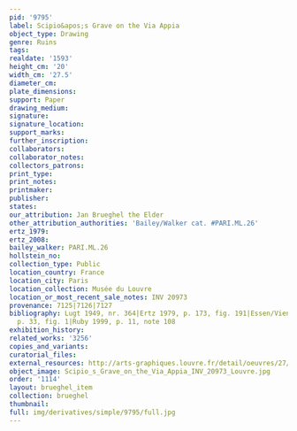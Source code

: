```yaml
---
pid: '9795'
label: Scipio&apos;s Grave on the Via Appia
object_type: Drawing
genre: Ruins
tags: 
realdate: '1593'
height_cm: '20'
width_cm: '27.5'
diameter_cm: 
plate_dimensions: 
support: Paper
drawing_medium: 
signature: 
signature_location: 
support_marks: 
further_inscription: 
collaborators: 
collaborator_notes: 
collectors_patrons: 
print_type: 
print_notes: 
printmaker: 
publisher: 
states: 
our_attribution: Jan Brueghel the Elder
other_attribution_authorities: 'Bailey/Walker cat. #PARI.ML.26'
ertz_1979: 
ertz_2008: 
bailey_walker: PARI.ML.26
hollstein_no: 
collection_type: Public
location_country: France
location_city: Paris
location_collection: Musée du Louvre
location_or_most_recent_sale_notes: INV 20973
provenance: 7125|7126|7127
bibliography: Lugt 1949, nr. 364|Ertz 1979, p. 173, fig. 191|Essen/Vienna 1997-98,
  p. 33, fig. 1|Ruby 1999, p. 11, note 108
exhibition_history: 
related_works: '3256'
copies_and_variants: 
curatorial_files: 
external_resources: http://arts-graphiques.louvre.fr/detail/oeuvres/27/105559-Tombeau-de-Scipion-sur-la-Via-Appia-a-Rome
object_image: Scipio_s_Grave_on_the_Via_Appia_INV_20973_Louvre.jpg
order: '1114'
layout: brueghel_item
collection: brueghel
thumbnail: 
full: img/derivatives/simple/9795/full.jpg
---
```

